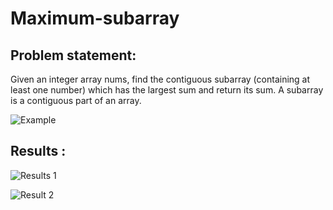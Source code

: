 # Maximum-subarray

## Problem statement:
Given an integer array nums, find the contiguous subarray (containing at least one number) which has the largest sum and return its sum.
A subarray is a contiguous part of an array.

![Example](https://user-images.githubusercontent.com/75063039/136482201-3abcce5e-5324-4cb9-859a-9cf36902c5f4.png)

## Results :
![Results 1](https://user-images.githubusercontent.com/75063039/136483003-6d42296f-847d-4ece-b373-5799b884cf9d.png)

![Result 2](https://user-images.githubusercontent.com/75063039/136483012-f33cf8f4-bba5-44f6-a2da-460dc516785d.png)
